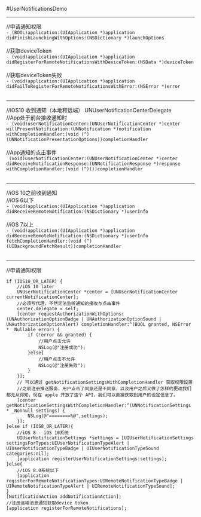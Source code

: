 #UserNotificationsDemo
***
//申请通知权限 <br />
`- (BOOL)application:(UIApplication *)application didFinishLaunchingWithOptions:(NSDictionary *)launchOptions` <br /> <br />
//获取deviceToken  <br />
`- (void)application:(UIApplication *)application didRegisterForRemoteNotificationsWithDeviceToken:(NSData *)deviceToken` <br /> <br />
//获取deviceToken失败 <br />
`- (void)application:(UIApplication *)application didFailToRegisterForRemoteNotificationsWithError:(NSError *)error` <br /> <br />
***
//iOS10 收到通知（本地和远端） UNUserNotificationCenterDelegate<br />
//App处于前台接收通知时<br />
`- (void)userNotificationCenter:(UNUserNotificationCenter *)center willPresentNotification:(UNNotification *)notification withCompletionHandler:(void (^)(UNNotificationPresentationOptions))completionHandler`<br /> <br />
//App通知的点击事件<br />
` (void)userNotificationCenter:(UNUserNotificationCenter *)center didReceiveNotificationResponse:(UNNotificationResponse *)response withCompletionHandler:(void (^)())completionHandler`<br /><br />
***
//iOS 10之前收到通知<br />
//iOS 6以下 <br />
`- (void)application:(UIApplication *)application didReceiveRemoteNotification:(NSDictionary *)userInfo` <br /> <br />
//iOS 7以上<br />
`- (void)application:(UIApplication *)application didReceiveRemoteNotification:(NSDictionary *)userInfo fetchCompletionHandler:(void (^)(UIBackgroundFetchResult))completionHandler`<br /><br />
***
//申请通知权限 <br />
  
    if (IOS10_OR_LATER) { 
        //iOS 10 later
        UNUserNotificationCenter *center = [UNUserNotificationCenter currentNotificationCenter];
        //必须写代理，不然无法监听通知的接收与点击事件
        center.delegate = self;
        [center requestAuthorizationWithOptions:(UNAuthorizationOptionBadge | UNAuthorizationOptionSound | UNAuthorizationOptionAlert) completionHandler:^(BOOL granted, NSError * _Nullable error) {
            if (!error && granted) {
                //用户点击允许
                NSLog(@"注册成功");
            }else{
                //用户点击不允许
                NSLog(@"注册失败");
            }
        }];     
        // 可以通过 getNotificationSettingsWithCompletionHandler 获取权限设置
        //之前注册推送服务，用户点击了同意还是不同意，以及用户之后又做了怎样的更改我们都无从得知，现在 apple 开放了这个 API，我们可以直接获取到用户的设定信息了。
        [center getNotificationSettingsWithCompletionHandler:^(UNNotificationSettings * _Nonnull settings) {
            NSLog(@"========%@",settings);
        }];
    }else if (IOS8_OR_LATER){
        //iOS 8 - iOS 10系统
        UIUserNotificationSettings *settings = [UIUserNotificationSettings settingsForTypes:UIUserNotificationTypeAlert | UIUserNotificationTypeBadge | UIUserNotificationTypeSound categories:nil];
        [application registerUserNotificationSettings:settings];
    }else{
        //iOS 8.0系统以下
        [application registerForRemoteNotificationTypes:UIRemoteNotificationTypeBadge | UIRemoteNotificationTypeAlert | UIRemoteNotificationTypeSound];
    }    
    [NotificationAction addNotificationAction];
    //注册远端消息通知获取device token
    [application registerForRemoteNotifications];
